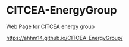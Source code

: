 # CITCEA-EnergyGroup
Web Page for CITCEA energy group


https://ahhm14.github.io/CITCEA-EnergyGroup/